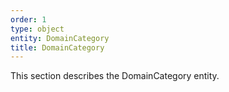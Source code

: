 ```yaml
---
order: 1
type: object
entity: DomainCategory
title: DomainCategory
---
```


This section describes the DomainCategory entity.
